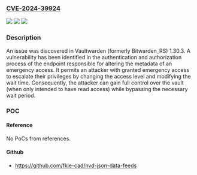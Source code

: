### [CVE-2024-39924](https://cve.mitre.org/cgi-bin/cvename.cgi?name=CVE-2024-39924)
![](https://img.shields.io/static/v1?label=Product&message=n%2Fa&color=blue)
![](https://img.shields.io/static/v1?label=Version&message=n%2Fa&color=blue)
![](https://img.shields.io/static/v1?label=Vulnerability&message=n%2Fa&color=brighgreen)

### Description

An issue was discovered in Vaultwarden (formerly Bitwarden_RS) 1.30.3. A vulnerability has been identified in the authentication and authorization process of the endpoint responsible for altering the metadata of an emergency access. It permits an attacker with granted emergency access to escalate their privileges by changing the access level and modifying the wait time. Consequently, the attacker can gain full control over the vault (when only intended to have read access) while bypassing the necessary wait period.

### POC

#### Reference
No PoCs from references.

#### Github
- https://github.com/fkie-cad/nvd-json-data-feeds

